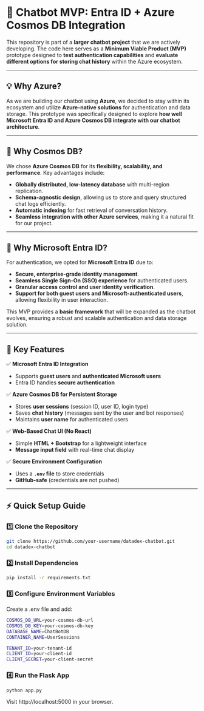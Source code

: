 # 🚀 Chatbot MVP: Entra ID + Azure Cosmos DB Integration

This repository is part of a **larger chatbot project** that we are actively developing. The code here serves as a **Minimum Viable Product (MVP)** prototype designed to **test authentication capabilities** and **evaluate different options for storing chat history** within the Azure ecosystem.

---

## **💡 Why Azure?**
As we are building our chatbot using **Azure**, we decided to stay within its ecosystem and utilize **Azure-native solutions** for authentication and data storage. This prototype was specifically designed to explore **how well Microsoft Entra ID and Azure Cosmos DB integrate with our chatbot architecture**.

---

## **🌟 Why Cosmos DB?**
We chose **Azure Cosmos DB** for its **flexibility, scalability, and performance**. Key advantages include:
- **Globally distributed, low-latency database** with multi-region replication.
- **Schema-agnostic design**, allowing us to store and query structured chat logs efficiently.
- **Automatic indexing** for fast retrieval of conversation history.
- **Seamless integration with other Azure services**, making it a natural fit for our project.

---

## **🔐 Why Microsoft Entra ID?**
For authentication, we opted for **Microsoft Entra ID** due to:
- **Secure, enterprise-grade identity management**.
- **Seamless Single Sign-On (SSO) experience** for authenticated users.
- **Granular access control and user identity verification**.
- **Support for both guest users and Microsoft-authenticated users**, allowing flexibility in user interaction.

This MVP provides a **basic framework** that will be expanded as the chatbot evolves, ensuring a robust and scalable authentication and data storage solution.

---
## **🔹 Key Features**
✅ **Microsoft Entra ID Integration**  
- Supports **guest users** and **authenticated Microsoft users**  
- Entra ID handles **secure authentication**  

✅ **Azure Cosmos DB for Persistent Storage**  
- Stores **user sessions** (session ID, user ID, login type)  
- Saves **chat history** (messages sent by the user and bot responses)  
- Maintains **user name** for authenticated users  

✅ **Web-Based Chat UI (No React)**  
- Simple **HTML + Bootstrap** for a lightweight interface  
- **Message input field** with real-time chat display  

✅ **Secure Environment Configuration**  
- Uses a **`.env` file** to store credentials  
- **GitHub-safe** (credentials are not pushed)  

---

## **⚡ Quick Setup Guide**
### **1️⃣ Clone the Repository**
```bash
git clone https://github.com/your-username/datadex-chatbot.git
cd datadex-chatbot
```

### **2️⃣ Install Dependencies**
```bash
pip install -r requirements.txt
```

### **3️⃣ Configure Environment Variables**
Create a .env file and add:
```bash
COSMOS_DB_URL=your-cosmos-db-url
COSMOS_DB_KEY=your-cosmos-db-key
DATABASE_NAME=ChatBotDB
CONTAINER_NAME=UserSessions

TENANT_ID=your-tenant-id
CLIENT_ID=your-client-id
CLIENT_SECRET=your-client-secret
```

### **4️⃣ Run the Flask App**
```bash
python app.py
```
Visit http://localhost:5000 in your browser.
